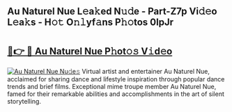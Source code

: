## Au Naturel Nue L𝚎a𝚔ed N𝚞𝚍e - Part-Z7p Vi𝚍𝚎o L𝚎a𝚔s - H𝚘𝚝 O𝚗𝚕yf𝚊ns P𝚑𝚘tos 0IpJr

# <h2><a href="http://kf2oaoz.oniu.top/?m=Au+Naturel+Nue">🔗👉 🔴 Au Naturel Nue P𝚑ot𝚘𝚜 V𝚒d𝚎o</a></h2>

[![Au Naturel Nue Nu𝚍e𝚜](https://i.imgur.com/0qMVB7G.gif)](http://kf2oaoz.oniu.top/?m=Au+Naturel+Nue)
Virtual artist and entertainer Au Naturel Nue, acclaimed for sharing dance and lifestyle inspiration through popular dance trends and brief films. Exceptional mime troupe member Au Naturel Nue, famed for their remarkable abilities and accomplishments in the art of silent storytelling.  

